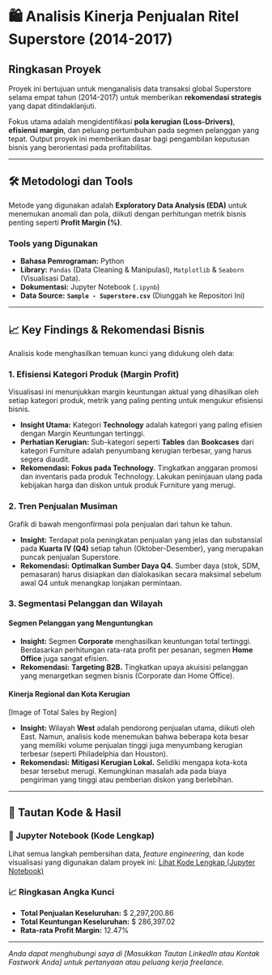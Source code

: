 # 🛍️ Analisis Kinerja Penjualan Ritel Superstore (2014-2017)

## Ringkasan Proyek

Proyek ini bertujuan untuk menganalisis data transaksi global Superstore selama empat tahun (2014-2017) untuk memberikan **rekomendasi strategis** yang dapat ditindaklanjuti.

Fokus utama adalah mengidentifikasi **pola kerugian (Loss-Drivers)**, **efisiensi margin**, dan peluang pertumbuhan pada segmen pelanggan yang tepat. Output proyek ini memberikan dasar bagi pengambilan keputusan bisnis yang berorientasi pada profitabilitas.

***

## 🛠️ Metodologi dan Tools

Metode yang digunakan adalah **Exploratory Data Analysis (EDA)** untuk menemukan anomali dan pola, diikuti dengan perhitungan metrik bisnis penting seperti **Profit Margin (%)**.

### Tools yang Digunakan

* **Bahasa Pemrograman:** Python
* **Library:** `Pandas` (Data Cleaning & Manipulasi), `Matplotlib` & `Seaborn` (Visualisasi Data).
* **Dokumentasi:** Jupyter Notebook (`.ipynb`)
* **Data Source:** **`Sample - Superstore.csv`** (Diunggah ke Repositori Ini)

***

## 📈 Key Findings & Rekomendasi Bisnis

Analisis kode menghasilkan temuan kunci yang didukung oleh data:

### 1. Efisiensi Kategori Produk (Margin Profit)

Visualisasi ini menunjukkan margin keuntungan aktual yang dihasilkan oleh setiap kategori produk, metrik yang paling penting untuk mengukur efisiensi bisnis.



* **Insight Utama:** Kategori **Technology** adalah kategori yang paling efisien dengan Margin Keuntungan tertinggi.
* **Perhatian Kerugian:** Sub-kategori seperti **Tables** dan **Bookcases** dari kategori Furniture adalah penyumbang kerugian terbesar, yang harus segera diaudit.
* **Rekomendasi:** **Fokus pada Technology.** Tingkatkan anggaran promosi dan inventaris pada produk Technology. Lakukan peninjauan ulang pada kebijakan harga dan diskon untuk produk Furniture yang merugi.

### 2. Tren Penjualan Musiman

Grafik di bawah mengonfirmasi pola penjualan dari tahun ke tahun.



* **Insight:** Terdapat pola peningkatan penjualan yang jelas dan substansial pada **Kuarta IV (Q4)** setiap tahun (Oktober-Desember), yang merupakan puncak penjualan Superstore.
* **Rekomendasi:** **Optimalkan Sumber Daya Q4.** Sumber daya (stok, SDM, pemasaran) harus disiapkan dan dialokasikan secara maksimal sebelum awal Q4 untuk menangkap lonjakan permintaan.

### 3. Segmentasi Pelanggan dan Wilayah

#### Segmen Pelanggan yang Menguntungkan



* **Insight:** Segmen **Corporate** menghasilkan keuntungan total tertinggi. Berdasarkan perhitungan rata-rata profit per pesanan, segmen **Home Office** juga sangat efisien.
* **Rekomendasi:** **Targeting B2B.** Tingkatkan upaya akuisisi pelanggan yang menargetkan segmen bisnis (Corporate dan Home Office).

#### Kinerja Regional dan Kota Kerugian



[Image of Total Sales by Region]


* **Insight:** Wilayah **West** adalah pendorong penjualan utama, diikuti oleh East. Namun, analisis kode menemukan bahwa beberapa kota besar yang memiliki volume penjualan tinggi juga menyumbang kerugian terbesar (seperti Philadelphia dan Houston).
* **Rekomendasi:** **Mitigasi Kerugian Lokal.** Selidiki mengapa kota-kota besar tersebut merugi. Kemungkinan masalah ada pada biaya pengiriman yang tinggi atau pemberian diskon yang berlebihan.

***

## 🔗 Tautan Kode & Hasil

### 📄 Jupyter Notebook (Kode Lengkap)
Lihat semua langkah pembersihan data, *feature engineering*, dan kode visualisasi yang digunakan dalam proyek ini:
[Lihat Kode Lengkap (Jupyter Notebook)](Retail_Sales_Performance_Analysis.ipynb)

### 📈 Ringkasan Angka Kunci

* **Total Penjualan Keseluruhan:** \$ 2,297,200.86
* **Total Keuntungan Keseluruhan:** \$ 286,397.02
* **Rata-rata Profit Margin:** 12.47%

***
*Anda dapat menghubungi saya di [Masukkan Tautan LinkedIn atau Kontak Fastwork Anda] untuk pertanyaan atau peluang kerja freelance.*
